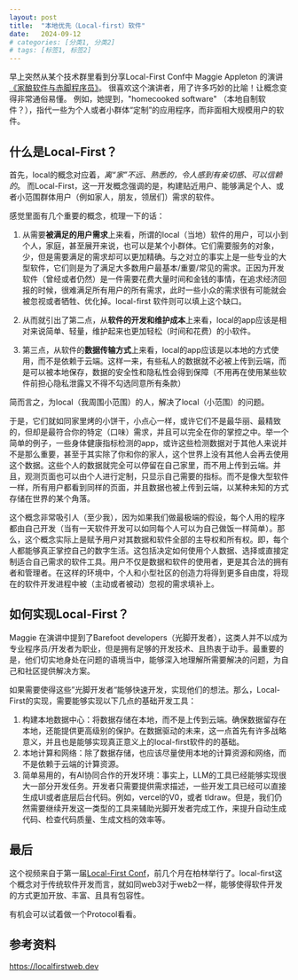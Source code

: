 ```yaml
---
layout: post
title:  "本地优先（Local-first）软件"
date:   2024-09-12
# categories: [分类1, 分类2]
# tags: [标签1, 标签2]
---
```

早上突然从某个技术群里看到分享Local-First Conf中 Maggie Appleton 的演讲[《家酿软件与赤脚程序员》](https://www.bilibili.com/video/BV1en4y1f7EK/?spm_id_from=333.1007.top_right_bar_window_history.content.click&vd_source=6e41768333e70f9eae0b9e514dc3bdbc)。
很喜欢这个演讲者，用了许多巧妙的比喻！让概念变得非常通俗易懂。
例如，她提到，"homecooked software" （本地自制软件？），指代一些为个人或者小群体“定制”的应用程序，而非面相大规模用户的软件。


## 什么是Local-First？
首先，local的概念对应着，*离“家”不远、熟悉的，令人感到有亲切感、可以信赖的*。
而Local-First，这一开发概念强调的是，构建贴近用户、能够满足个人、或者小范围群体用户（例如家人，朋友，领居们）需求的软件。

感觉里面有几个重要的概念，梳理一下的话：

1. 从需要**被满足的用户需求**上来看，所谓的local（当地）软件的用户，可以小到个人，家庭，甚至展开来说，也可以是某个小群体。它们需要服务的对象，少，但是需要满足的需求却可以更加精确。与之对立的事实上是一些专业的大型软件，它们则是为了满足大多数用户最基本/重要/常见的需求。正因为开发软件（曾经或者仍然）是一件需要花费大量时间和金钱的事情，在追求经济回报的时候，很难满足所有用户的所有需求，此时一些小众的需求很有可能就会被忽视或者牺牲、优化掉。local-first 软件则可以填上这个缺口。

2. 从而就引出了第二点，从**软件的开发和维护成本**上来看，local的app应该是相对来说简单、轻量，维护起来也更加轻松（时间和花费）的小软件。

3. 第三点，从软件的**数据传输方式**上来看，local的app应该是以本地的方式使用，而不是依赖于云端。这样一来，有些私人的数据就不必被上传到云端，而是可以被本地保存，数据的安全性和隐私性会得到保障（不用再在使用某些软件前担心隐私泄露又不得不勾选同意所有条款）

简而言之，为local（我周围小范围）的人，解决了local（小范围）的问题。

于是，它们就如同家里烤的小饼干，小点心一样，或许它们不是最华丽、最精致的，但却是最符合你的特定（口味）需求，并且可以完全在你的掌控之中。举一个简单的例子，一些身体健康指标检测的app，或许这些检测数据对于其他人来说并不是那么重要，甚至于其实除了你和你的家人，这个世界上没有其他人会再去使用这个数据。这些个人的数据就完全可以停留在自己家里，而不用上传到云端。并且，观测页面也可以由个人进行定制，只显示自己需要的指标。而不是像大型软件一样，所有用户都看到同样的页面，并且数据也被上传到云端，以某种未知的方式存储在世界的某个角落。

这个概念非常吸引人（至少我），因为如果我们做最极端的假设，每个人用的程序都由自己开发（当有一天软件开发可以如同每个人可以为自己做饭一样简单）。那么，这个概念实际上是赋予用户对其数据和软件全部的主导权和所有权。即，每个人都能够真正掌控自己的数字生活。这包括决定如何使用个人数据、选择或直接定制适合自己需求的软件工具。用户不仅是数据和软件的使用者，更是其合法的拥有者和管理者。在这样的环境中，个人和小型社区的创造力将得到更多自由度，将现在的软件开发进程中被（主动或者被动）忽视的需求填补上。

## 如何实现Local-First？
Maggie 在演讲中提到了Barefoot developers（光脚开发者），这类人并不以成为专业程序员/开发者为职业，但是拥有足够的开发技术、且热衷于动手。最重要的是，他们切实地身处在问题的语境当中，能够深入地理解所需要解决的问题，为自己和社区提供解决方案。

如果需要使得这些”光脚开发者“能够快速开发，实现他们的想法。那么，Local-First的实现，需要能够实现以下几点的基础开发工具：

1. 构建本地数据中心：将数据存储在本地，而不是上传到云端。确保数据留存在本地，还能提供更高级别的保护。在数据驱动的未来，这一点首先有许多战略意义，并且也是能够实现真正意义上的local-first软件的的基础。
2. 本地计算和网络：除了数据存储，也应该尽量使用本地的计算资源和网络，而不是依赖于云端的计算资源。
3. 简单易用的，有AI协同合作的开发环境：事实上，LLM的工具已经能够实现很大一部分开发任务。开发者只需要提供需求描述，一些开发工具已经可以直接生成UI或者底层后台代码。例如，vercel的V0，或者 tldraw。但是，我们仍然需要继续开发这一类型的工具来辅助光脚开发者完成工作，来提升自动生成代码、检查代码质量、生成文档的效率等。



## 最后
这个视频来自于第一届[Local-First Conf](https://www.localfirstconf.com/)，前几个月在柏林举行了。local-first这个概念对于传统软件开发而言，就如同web3对于web2一样，能够使得软件开发的方式更加开放、丰富、且具有包容性。

有机会可以试着做一个Protocol看看。

## 参考资料
https://localfirstweb.dev